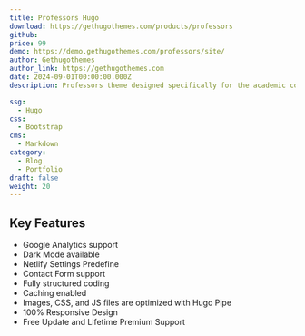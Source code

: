 ```yaml
---
title: Professors Hugo
download: https://gethugothemes.com/products/professors
github:
price: 99
demo: https://demo.gethugothemes.com/professors/site/
author: Gethugothemes
author_link: https://gethugothemes.com
date: 2024-09-01T00:00:00.000Z
description: Professors theme designed specifically for the academic community. Whether you're a professor, student, or researcher. You can use this theme to showcase your skills, experience, and accomplishments.

ssg:
  - Hugo
css:
  - Bootstrap
cms:
  - Markdown
category:
  - Blog
  - Portfolio
draft: false
weight: 20
---
```


## Key Features

- Google Analytics support
- Dark Mode available
- Netlify Settings Predefine
- Contact Form support
- Fully structured coding
- Caching enabled
- Images, CSS, and JS files are optimized with Hugo Pipe
- 100% Responsive Design
- Free Update and Lifetime Premium Support

